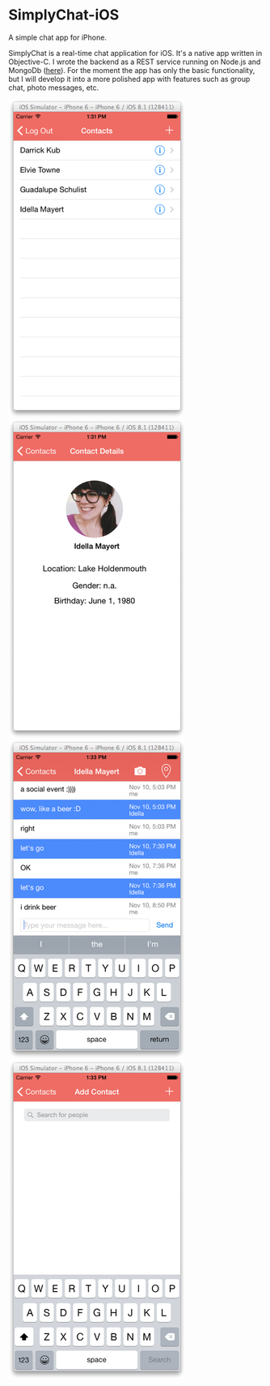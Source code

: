 SimplyChat-iOS
==============

A simple chat app for iPhone.

SimplyChat is a real-time chat application for iOS. It's a native app written in Objective-C. I wrote the backend as a REST service running on Node.js and MongoDb ([here](https://github.com/jrusev/SimplyChat-server)). For the moment the app has only the basic functionality, but I will develop it into a more polished app with features such as group chat, photo messages, etc.

![Screenshot](https://raw.githubusercontent.com/jrusev/SimplyChat-iOS/master/screenshots/simply-chat-003-sm.png)
![Screenshot](https://raw.githubusercontent.com/jrusev/SimplyChat-iOS/master/screenshots/simply-chat-004-sm.png)
![Screenshot](https://raw.githubusercontent.com/jrusev/SimplyChat-iOS/master/screenshots/simply-chat-005-sm.png)
![Screenshot](https://raw.githubusercontent.com/jrusev/SimplyChat-iOS/master/screenshots/simply-chat-006-sm.png)
